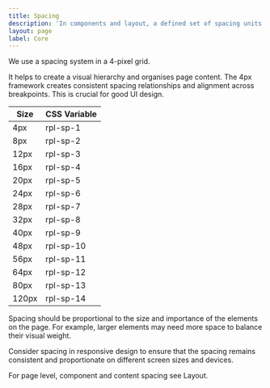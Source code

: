 ```yaml
---
title: Spacing
description: 'In components and layout, a defined set of spacing units provides good alignment and consistent spacing relationships.'
layout: page
label: Core
---
```


We use a spacing system in a 4-pixel grid.

It helps to create a visual hierarchy and organises page content. The 4px framework creates consistent spacing relationships and alignment across breakpoints. This is crucial for good UI design.

| Size  |  CSS Variable |
|-------|--------------|
| 4px   |  rpl-sp-1  | 
| 8px   |  rpl-sp-2  | 
| 12px   |  rpl-sp-3  | 
| 16px  |  rpl-sp-4  | 
| 20px |  rpl-sp-5  | 
| 24px   | rpl-sp-6  | 
| 28px   |  rpl-sp-7  | 
| 32px   | rpl-sp-8  | 
| 40px   |  rpl-sp-9  | 
| 48px  |  rpl-sp-10  | 
| 56px  |  rpl-sp-11  | 
| 64px  |  rpl-sp-12  | 
| 80px  |  rpl-sp-13  | 
| 120px  |  rpl-sp-14  | 

Spacing should be proportional to the size and importance of the elements on the page. For example, larger elements may need more space to balance their visual weight.

Consider spacing in responsive design to ensure that the spacing remains consistent and proportionate on different screen sizes and devices.

For page level, component and content spacing see Layout.
